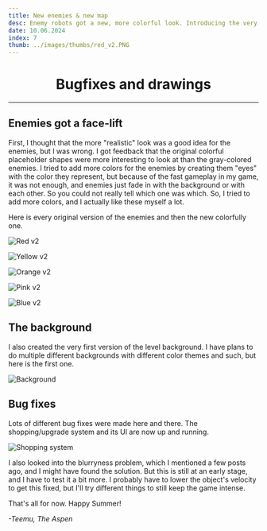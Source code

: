 ```yaml
---
title: New enemies & new map
desc: Enemy robots got a new, more colorful look. Introducing the very first version of the level background.
date: 10.06.2024
index: 7
thumb: ../images/thumbs/red_v2.PNG
---
```


# <center> Bugfixes and drawings </center>

---

## Enemies got a face-lift

First, I thought that the more "realistic" look was a good idea for the enemies, but I was wrong. I got feedback that the original colorful placeholder shapes were more interesting to look at than the gray-colored enemies. I tried to add more colors for the enemies by creating them "eyes" with the color they represent, but because of the fast gameplay in my game, it was not enough, and enemies just fade in with the background or with each other. So you could not really tell which one was which.
So, I tried to add more colors, and I actually like these myself a lot.

Here is every original version of the enemies and then the new colorfully one.

![Red v2](/images/post7/red_combine.png "Red versions")

![Yellow v2](/images/post7/yellow_combine.png "Yellow versions")

![Orange v2](/images/post7/orange_combine.png "Orange versions")

![Pink v2](/images/post7/pink_combine.png "Pink versions")

![Blue v2](/images/post7/blue_combine.png "Blue versions")

## The background

I also created the very first version of the level background. I have plans to do multiple different backgrounds with different color themes and such, but here is the first one.

![Background](/images/post7/background.png "Background V1")

## Bug fixes

Lots of different bug fixes were made here and there. The shopping/upgrade system and its UI are now up and running.

![Shopping system](/images/post7/shopping_system_v1.PNG "Shopping system V1")

I also looked into the blurryness problem, which I mentioned a few posts ago, and I might have found the solution. But this is still at an early stage, and I have to test it a bit more. I probably have to lower the object's velocity to get this fixed, but I'll try different things to still keep the game intense.

That's all for now. Happy Summer!

_-Teemu, The Aspen_
